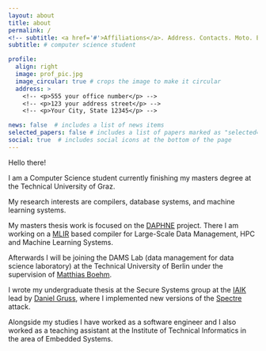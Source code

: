 ```yaml
---
layout: about
title: about
permalink: /
<!-- subtitle: <a href='#'>Affiliations</a>. Address. Contacts. Moto. Etc. -->
subtitle: # computer science student

profile:
  align: right
  image: prof_pic.jpg
  image_circular: true # crops the image to make it circular
  address: >
    <!-- <p>555 your office number</p> -->
    <!-- <p>123 your address street</p> -->
    <!-- <p>Your City, State 12345</p> -->

news: false  # includes a list of news items
selected_papers: false # includes a list of papers marked as "selected={true}"
social: true  # includes social icons at the bottom of the page
---
```


Hello there!

I am a Computer Science student currently finishing my masters degree at the 
Technical University of Graz.

My research interests are compilers, database systems, and machine learning systems.


My masters thesis work is focused on the [DAPHNE](https://daphne-eu.eu/) project.
There I am working on a [MLIR](https://mlir.llvm.org/) based compiler for Large-Scale Data Management, HPC and
Machine Learning Systems.

Afterwards I will be joining the DAMS Lab (data management for data science laboratory)
at the Technical University of Berlin under the supervision of [Matthias Boehm](https://mboehm7.github.io/).

I wrote my undergraduate thesis at the Secure Systems group at the 
[IAIK](https://www.iaik.tugraz.at/research-area/securesystems/) lead by [Daniel Gruss](https://gruss.cc/), where
I implemented new versions of the [Spectre](https://meltdownattack.com/) attack.

Alongside my studies I have worked as a software engineer and I also worked as a teaching assistant at the 
Institute of Technical Informatics in the area of
Embedded Systems.
